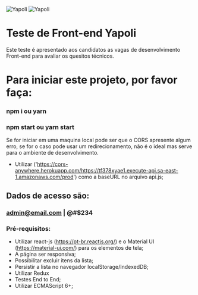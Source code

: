 ![Yapoli](tela-login.png)
![Yapoli](tela-images.png)

# Teste de Front-end Yapoli
Este teste é apresentado aos candidatos as vagas de desenvolvimento Front-end para avaliar os quesitos técnicos.

# Para iniciar este projeto, por favor faça:

### npm i ou yarn

### npm start ou yarn start

Se for iniciar em uma maquina local pode ser que o CORS apresente algum erro, se for o caso pode usar um redirecionamento, não é o ideal mas serve para o ambiente de desenvolvimento.

- Utilizar ('https://cors-anywhere.herokuapp.com/https://tf378xyae1.execute-api.sa-east-1.amazonaws.com/prod') como a baseURL no arquivo api.js;

## Dados de acesso são:
### admin@email.com | @#$234

### Pré-requisitos:
 - Utilizar react-js (https://pt-br.reactjs.org/) e o Material UI (https://material-ui.com/) para os elementos de tela;
 - A página ser responsiva;
 - Possibilitar excluir itens da lista;
 - Persistir a lista no navegador localStorage/IndexedDB;
 - Utilizar Redux
 - Testes End to End;
 - Utilizar ECMAScript 6+;
